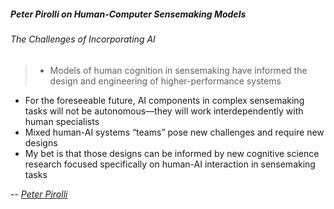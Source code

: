 ##### Peter Pirolli on Human-Computer Sensemaking Models

###### The Challenges of Incorporating AI

> * Models of human cognition in sensemaking have informed the design
and engineering of higher-performance systems
* For the foreseeable future, AI components in complex sensemaking
tasks will not be autonomous—they will work interdependently with
human specialists
* Mixed human-AI systems “teams” pose new challenges and require
new designs
* My bet is that those designs can be informed by new cognitive
science research focused specifically on human-AI interaction in
sensemaking tasks

-- <cite>[Peter Pirolli][1]</cite>

[1]: https://www.efsa.europa.eu/sites/default/files/event/180918-conference/presentations/20-3_07_Pirolli.pdf